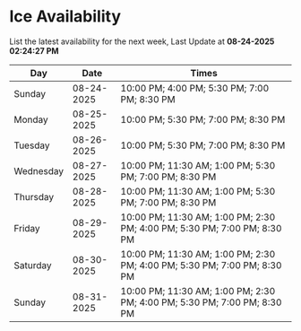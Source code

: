 # Ice Availability

List the latest availability for the next week, Last Update at **08-24-2025 02:24:27 PM**

| Day         | Date        | Times       |
| ----------- | ----------- | ----------- |
|Sunday|08-24-2025|10:00 PM; 4:00 PM; 5:30 PM; 7:00 PM; 8:30 PM|
|Monday|08-25-2025|10:00 PM; 5:30 PM; 7:00 PM; 8:30 PM|
|Tuesday|08-26-2025|10:00 PM; 5:30 PM; 7:00 PM; 8:30 PM|
|Wednesday|08-27-2025|10:00 PM; 11:30 AM; 1:00 PM; 5:30 PM; 7:00 PM; 8:30 PM|
|Thursday|08-28-2025|10:00 PM; 11:30 AM; 1:00 PM; 5:30 PM; 7:00 PM; 8:30 PM|
|Friday|08-29-2025|10:00 PM; 11:30 AM; 1:00 PM; 2:30 PM; 4:00 PM; 5:30 PM; 7:00 PM; 8:30 PM|
|Saturday|08-30-2025|10:00 PM; 11:30 AM; 1:00 PM; 2:30 PM; 4:00 PM; 5:30 PM; 7:00 PM; 8:30 PM|
|Sunday|08-31-2025|10:00 PM; 11:30 AM; 1:00 PM; 2:30 PM; 4:00 PM; 5:30 PM; 7:00 PM; 8:30 PM|
